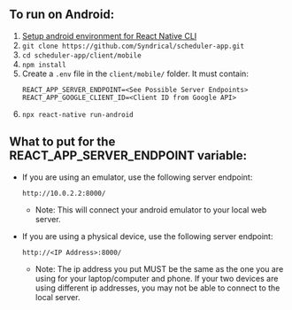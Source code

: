 ## To run on Android:

1. [Setup android environment for React Native CLI](https://facebook.github.io/react-native/docs/getting-started) 
2. `git clone https://github.com/Syndrical/scheduler-app.git`
3. `cd scheduler-app/client/mobile`
4. `npm install`
5. Create a `.env` file in the `client/mobile/` folder.  It must contain:
    ```
    REACT_APP_SERVER_ENDPOINT=<See Possible Server Endpoints>
    REACT_APP_GOOGLE_CLIENT_ID=<Client ID from Google API>
    ```
6. `npx react-native run-android`

## What to put for the REACT_APP_SERVER_ENDPOINT variable:
* If you are using an emulator, use the following server endpoint:

  `http://10.0.2.2:8000/`
  
  * Note: This will connect your android emulator to your local web server.
 
* If you are using a physical device, use the following server endpoint:

  `http://<IP Address>:8000/`
  
  * Note:  The ip address you put MUST be the same as the one you are using for your laptop/computer and phone.  If your two devices are using different ip addresses, you may not be able to connect to the local server.  
